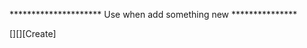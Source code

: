 ********************* Use when add something new ***************

[<AppName>][<Name>][Create] <Title>

[DESC] <Describe>
[CHANGELOG] // changelog is a must
* Changelog 1
* Changelog 2
* Changelog 3
* ...
* ...
* Changelog n

[TEST_CASE] // optional
* Testcase 1
* Testcase 2
* ...
* Testcase n
[BUILD] OK / FAIL


********************** Use when handle issue *******************
[<AppName>][<Name>][Fix]

[DESC] <Describe>
[ROOT_CAUSE] <why it happen>
[SOLUTION] <solution>
[TEST_CASE] // optional
* Testcase 1
* Testcase 2
* ...
* Testcase n
[BUILD] OK / FAIL
